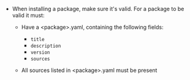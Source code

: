 - When installing a package, make sure it's valid. For a package to be valid it must:
  - Have a &lt;package&gt;.yaml, containing the following fields:
    - `title`
    - `description`
    - `version`
    - `sources`
 
  - All sources listed in &lt;package&gt;.yaml must be present

